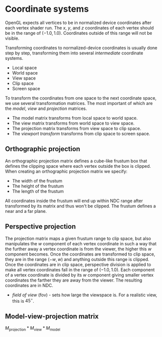# Coordinate systems

OpenGL expects all vertices to be in normalized device coordinates after each 
vertex shader run. The $x$, $y$, and $z$ coordinates of each vertex should be in
the range of $(-1.0, 1.0)$. Coordinates outside of this range will not be 
visible.

Transforming coordinates to normalized-device coordinates is usually done step 
by step, transforming them into several _intermediate_ coordinate systems. 

* Local space
* World space
* View space
* Clip space
* Screen space

To transform the coordinates from one space to the next coordinate space, we use
several transformation matrices. The most important of which are the _model_, 
_view_ and _projection_ matrices. 

* The model matrix transforms from local space to world space.
* The view matrix transforms from world space to view space.
* The projection matrix transforms from view space to clip space. 
* The _viewport transform_ transforms from clip space to screen space. 

## Orthographic projection

An orthographic projection matrix defines a cube-like frustum box that defines 
the clipping space where each vertex outside the box is clipped. When creating 
an orthographic projection matrix we specify: 

* The width of the frustum
* The height of the frustum
* The length of the frustum

All coordinates inside the frustum will end up within NDC range after 
transformed by its matrix and thus won't be clipped. The frustum defines a near 
and a far plane.

## Perspective projection

The projection matrix maps a given frustum range to clip space, but also 
manipulates the $w$ component of each vertex coordinate in such a way that the 
further away a vertex coordinate is from the viewer, the higher this $w$ 
component becomes. Once the coordinates are transformed to clip space, they are
in the range $(-w, w)$ and anything outside this range is clipped. Once the 
coordinates are in clip space, perspective division is applied to make all 
vertex coordinates fall in the range of $(-1.0, 1.0)$. Each component of a 
vertex coordinate is divided by its $w$ component giving smaller vertex 
coordinates the farther they are away from the viewer. The resulting coordinates
are in NDC.

* _field of view_ (fov) - sets how large the viewspace is. For a realistic view,
  this is $45^{\circ}$.

## Model-view-projection matrix

$M_{\text{projection}}*M_{\text{view}}*M_{\text{model}}$